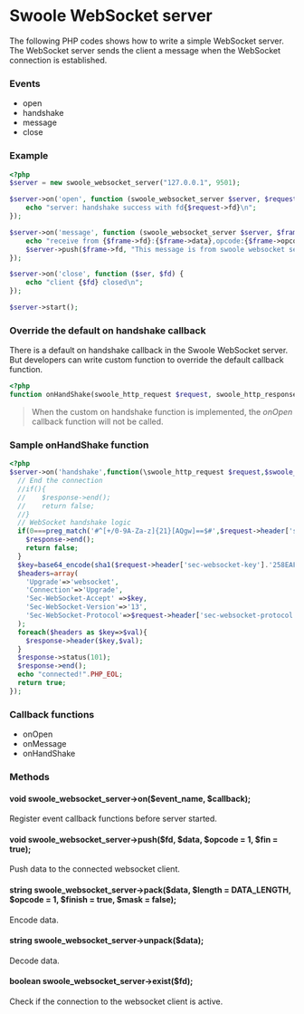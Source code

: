 # Swoole WebSocket server

The following PHP codes shows how to write a simple WebSocket server. The WebSocket server sends the client a message when the WebSocket connection is established.

### Events

* open
* handshake
* message
* close

### Example

``` php
<?php
$server = new swoole_websocket_server("127.0.0.1", 9501);

$server->on('open', function (swoole_websocket_server $server, $request) {
    echo "server: handshake success with fd{$request->fd}\n";
});

$server->on('message', function (swoole_websocket_server $server, $frame) {
    echo "receive from {$frame->fd}:{$frame->data},opcode:{$frame->opcode},fin:{$frame->finish}\n";
    $server->push($frame->fd, "This message is from swoole websocket server.");
});

$server->on('close', function ($ser, $fd) {
    echo "client {$fd} closed\n";
});

$server->start();
```

### Override the default on handshake callback

There is a default on handshake callback in the Swoole WebSocket server. But developers can write custom function to override the default callback function.

``` php
<?php
function onHandShake(swoole_http_request $request, swoole_http_response $response);
```

> When the custom on handshake function is implemented, the *onOpen* callback function will not be called.

### Sample onHandShake function

``` php
<?php
$server->on('handshake',function(\swoole_http_request $request,$swoole_http_response $response){
  // End the connection
  //if(){
  //    $response->end();
  //    return false;
  //}
  // WebSocket handshake logic
  if(0===preg_match('#^[+/0-9A-Za-z]{21}[AQgw]==$#',$request->header['sec-websocket-key']) || 16!==strlen(base64_decode($request->header['sec-websocket-key']))){
    $response->end();
    return false;
  }
  $key=base64_encode(sha1($request->header['sec-websocket-key'].'258EAFA5-E914-47DA-95CA-C5AB0DC85B11',true));
  $headers=array(
    'Upgrade'=>'websocket',
    'Connection'=>'Upgrade',
    'Sec-WebSocket-Accept' =>$key,
    'Sec-WebSocket-Version'=>'13',
    'Sec-WebSocket-Protocol'=>$request->header['sec-websocket-protocol'],
  );
  foreach($headers as $key=>$val){
    $response->header($key,$val);
  }
  $response->status(101);
  $response->end();
  echo "connected!".PHP_EOL;
  return true;
});
```

### Callback functions

* onOpen
* onMessage
* onHandShake

### Methods

#### void swoole_websocket_server->on($event_name, $callback);

Register event callback functions before server started.

#### void swoole_websocket_server->push($fd, $data, $opcode = 1, $fin = true);

Push data to the connected websocket client.

#### string swoole_websocket_server->pack($data, $length = DATA_LENGTH, $opcode = 1, $finish = true, $mask = false);

Encode data.

#### string swoole_websocket_server->unpack($data);

Decode data.

#### boolean swoole_websocket_server->exist($fd);

Check if the connection to the websocket client is active.


